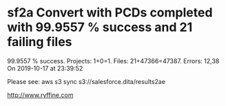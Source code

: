 # sf2a Convert with PCDs completed with 99.9557 % success and 21 failing files

99.9557 % success. Projects: 1+0=1.  Files: 21+47366=47387. Errors: 12,38  On 2019-10-17 at 23:39:52



Please see: aws s3 sync s3://salesforce.dita/results2ae

http://www.ryffine.com
